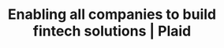 ---
name: plaid

host: plaid.com
origin: https://plaid.com
pathname: /
search: 
href: https://plaid.com/
title: Enabling all companies to build fintech solutions | Plaid

ogTitle: Enabling all companies to build fintech solutions | Plaid

twitterTitle: Enabling all companies to build fintech solutions | Plaid

description: >-
  Plaid helps companies build fintech solutions by making it easy, safe and
  reliable for people to connect their financial data to apps and services.

ogDescription: >-
  Plaid helps companies build fintech solutions by making it easy, safe and
  reliable for people to connect their financial data to apps and services.

image: https://plaid.com/assets/img/social-card-landscape.jpg
ogImage: https://plaid.com/assets/img/social-card-landscape.jpg
twitterImage: https://plaid.com/assets/img/social-card.jpg
keywords: 
logo: 
---